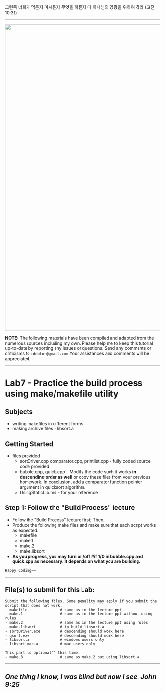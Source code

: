 그런즉 너희가 먹든지 마시든지 무엇을 하든지 다 하나님의 영광을 위하여 하라 (고전10:31)

-------
<img src="https://github.com/idebtor/nowic/blob/85a7852bf0f6000fded586dadaeac02c186027a6/images/cplus_ds_title.jpg?raw=true" width=1000>

__NOTE:__ The following materials have been compiled and adapted from the numerous sources including my own. Please help me to keep this tutorial up-to-date by reporting any issues or questions. Send any comments or criticisms to `idebtor@gmail.com` Your assistances and comments will be appreciated.

--------

# Lab7 - Practice the build process using make/makefile utility

## Subjects
  - writing makefiles in different forms 
  - making archive files - libsort.a 

## Getting Started
  - files provided
    - sortDriver.cpp comparator.cpp, printlist.cpp - fully coded source code provided
    - bubble.cpp, quick.cpp - Modify the code such it works __in descending order as well__ or copy these files from your previous homework. In conclusion, add a comparator function pointer argument in quicksort algorithm. 
    - UsingStaticLib.md - for your reference

## Step 1: Follow the "Build Process" lecture 
  - Follow the "Build Process" lecture first; Then, 
  - Produce the following make files and make sure that each script works as expected.
    - makefile
    - make.1
    - make.2
    - make.libsort
  - __As you progress, you may turn on/off #if 1/0 in bubble.cpp and quick.cpp as necessary. It depends on what you are building.__

  ```
  Happy Coding~~
  ```
----------------------------
## File(s) to submit for this Lab:
    Submit the following files. Some penality may apply if you submit the script that does not work. 
    - makefile               # same as in the lecture ppt
    - make.1                 # same as in the lecture ppt without using rules
    - make.2                 # same as in the lecture ppt using rules
    - make.libsort           # to build libsort.a 
    - sortDriver.exe         # descending should work here  
    - qsort.exe              # descending should work here
    - libsort.a              # windows users only
    - libsort_mac.a          # mac users only          

    This part is optional^^ this time.
    - make.3                 # same as make.2 but using libsort.a
----------------------------
_One thing I know, I was blind but now I see. John 9:25_
----------------------------

